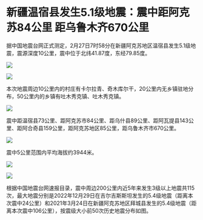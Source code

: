 # 新疆温宿县发生5.1级地震：震中距阿克苏84公里 距乌鲁木齐670公里

据中国地震台网正式测定，2月27日7时58分在新疆阿克苏地区温宿县发生5.1级地震，震源深度10公里，震中位于北纬41.87度，东经79.85度。

![](https://inews.gtimg.com/newsapp_bt/0/15693524794/1000)

![](https://inews.gtimg.com/newsapp_bt/0/15693524797/1000)

本次地震周边10公里内的村庄有卡尔拉青、奇木库尔干，20公里内无乡镇驻地分布，50公里内的乡镇有吐木秀克镇、吐木秀克镇。

![](https://inews.gtimg.com/newsapp_bt/0/15693524803/1000)

震中距温宿县73公里、距阿克苏市84公里、距乌什县89公里、距阿瓦提县143公里、距阿合奇县159公里，距阿克苏地区85公里，距乌鲁木齐市670公里。

![](https://inews.gtimg.com/newsapp_bt/0/15693524804/1000)

震中5公里范围内平均海拔约3944米。

![](https://inews.gtimg.com/newsapp_bt/0/15693524806/1000)

![](https://inews.gtimg.com/newsapp_bt/0/15693524816/1000)

根据中国地震台网速报目录，震中周边200公里内近5年来发生3级以上地震共115次，最大地震分别是2022年12月29日在吉尔吉斯斯坦发生的5.4级地震（距离本次震中24公里）和2021年3月24日在新疆阿克苏地区拜城县发生的5.4级地震（距离本次震中106公里），按震级大小前50次历史地震分布如图。

